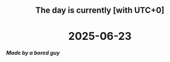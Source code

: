 <h2 align=center>The day is currently [with UTC+0]</h2>
<h1 align=center><!--TIME BEGIN-->2025-06-23<!--TIME END--></h1>
<h5>Made by a bored guy</h5>
